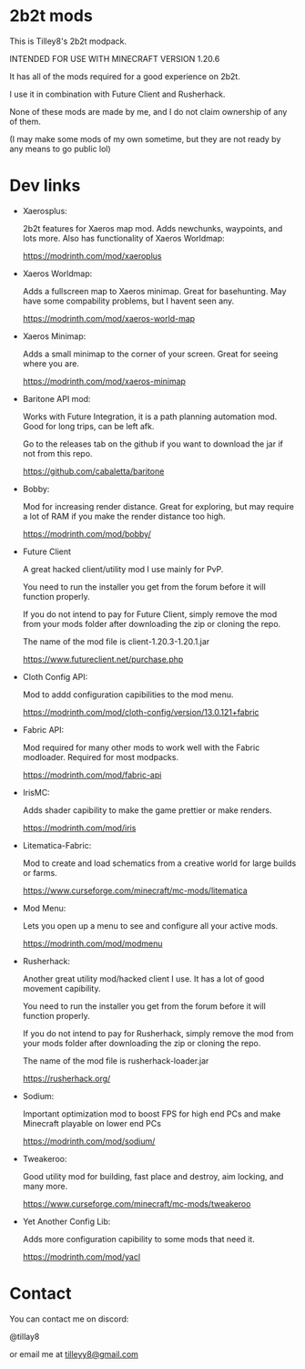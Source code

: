# 2b2t mods

This is Tilley8's 2b2t modpack. 

INTENDED FOR USE WITH MINECRAFT VERSION 1.20.6

It has all of the mods required for a good experience on 2b2t. 

I use it in combination with Future Client and Rusherhack. 

None of these mods are made by me, and I do not claim ownership of any of them. 

(I may make some mods of my own sometime, but they are not ready by any means to go public lol)

# Dev links

- Xaerosplus: 

  2b2t features for Xaeros map mod. Adds newchunks, waypoints, and lots more. Also has functionality of Xaeros Worldmap:

  https://modrinth.com/mod/xaeroplus
  
- Xaeros Worldmap:
  
  Adds a fullscreen map to Xaeros minimap. Great for basehunting. May have some compability problems, but I havent seen any.
  
  https://modrinth.com/mod/xaeros-world-map

- Xaeros Minimap: 

  Adds a small minimap to the corner of your screen. Great for seeing where you are. 

  https://modrinth.com/mod/xaeros-minimap

- Baritone API mod: 

  Works with Future Integration, it is a path planning automation mod. Good for long trips, can be left afk. 

  Go to the releases tab on the github if you want to download the jar if not from this repo. 

  https://github.com/cabaletta/baritone

- Bobby: 

  Mod for increasing render distance. Great for exploring, but may require a lot of RAM if you make the render distance too high. 

  https://modrinth.com/mod/bobby/
  
- Future Client
  
  A great hacked client/utility mod I use mainly for PvP.
  
  You need to run the installer you get from the forum before it will function properly. 
  
  If you do not intend to pay for Future Client, simply remove the mod from your mods folder after downloading the zip or cloning the repo.

  The name of the mod file is client-1.20.3-1.20.1.jar

  https://www.futureclient.net/purchase.php

- Cloth Config API:

  Mod to addd configuration capibilities to the mod menu. 

  https://modrinth.com/mod/cloth-config/version/13.0.121+fabric

- Fabric API:

  Mod required for many other mods to work well with the Fabric modloader. Required for most modpacks.

  https://modrinth.com/mod/fabric-api

- IrisMC:

  Adds shader capibility to make the game prettier or make renders. 

  https://modrinth.com/mod/iris

- Litematica-Fabric:

  Mod to create and load schematics from a creative world for large builds or farms. 

  https://www.curseforge.com/minecraft/mc-mods/litematica

- Mod Menu:

  Lets you open up a menu to see and configure all your active mods. 

  https://modrinth.com/mod/modmenu

- Rusherhack:
  
  Another great utility mod/hacked client I use. It has a lot of good movement capibility. 

  You need to run the installer you get from the forum before it will function properly. 
  
  If you do not intend to pay for Rusherhack, simply remove the mod from your mods folder after downloading the zip or cloning the repo.

  The name of the mod file is rusherhack-loader.jar

  https://rusherhack.org/
  
- Sodium: 

  Important optimization mod to boost FPS for high end PCs and make Minecraft playable on lower end PCs

  https://modrinth.com/mod/sodium/

- Tweakeroo:

  Good utility mod for building, fast place and destroy, aim locking, and many more.

  https://www.curseforge.com/minecraft/mc-mods/tweakeroo

- Yet Another Config Lib:

  Adds more configuration capibility to some mods that need it. 

  https://modrinth.com/mod/yacl


# Contact

You can contact me on discord:

@tillay8

or email me at tilleyy8@gmail.com
